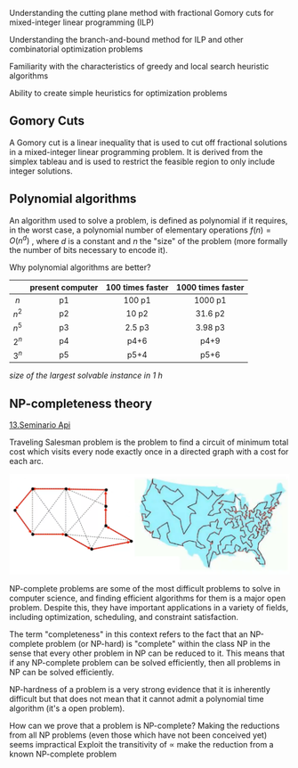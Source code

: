 
Understanding the cutting plane method with fractional Gomory cuts for mixed-integer linear programming (ILP)

Understanding the branch-and-bound method for ILP and other combinatorial optimization problems

Familiarity with the characteristics of greedy and local search heuristic algorithms

Ability to create simple heuristics for optimization problems


## Gomory Cuts 

A Gomory cut is a linear inequality that is used to cut off fractional solutions in a mixed-integer linear programming problem. It is derived from the simplex tableau and is used to restrict the feasible region to only include integer solutions. 



## Polynomial algorithms

An algorithm used to solve a problem, is defined as polynomial if it requires, in the worst case, a polynomial number of elementary operations $f(n)=O(n^d)$ , where $d$ is a constant and $n$ the "size" of the problem (more formally the number of bits necessary to encode it). 

Why polynomial algorithms are better? 

|  | present computer | 100 times faster | 1000 times faster |
| :---: | :---: | :---: | :---: |
| $n$ | p1 | 100 p1 | 1000 p1 |
| $n^2$ | p2 | 10 p2 | 31.6 p2 |
| $n^5$ | p3 | 2.5 p3 | 3.98 p3 |
| $2^n$ | p4 | p4+6 | p4+9 |
| $3^n$ | p5 | p5+4 | p5+6 |

*size of the largest solvable instance in 1 h* 



## NP-completeness theory 

[13.Seminario Api](../../../BSc(ITA)/Algoritmi%20e%20Principi%20dell'Informatica/src/13.Seminario%20Api.md) 

Traveling Salesman problem is the problem to find a circuit of minimum total cost which visits every node exactly once in a directed graph with a cost for each arc.  

![](b5c2012a7c418eb1744639c27645c82a.png)

NP-complete problems are some of the most difficult problems to solve in computer science, and finding efficient algorithms for them is a major open problem. Despite this, they have important applications in a variety of fields, including optimization, scheduling, and constraint satisfaction.

The term "completeness" in this context refers to the fact that an NP-complete problem (or NP-hard) is "complete" within the class NP in the sense that every other problem in NP can be reduced to it. This means that if any NP-complete problem can be solved efficiently, then all problems in NP can be solved efficiently.

NP-hardness of a problem is a very strong evidence that it is inherently difficult but that does not mean that it cannot admit a polynomial time algorithm (it's a open problem).  

How can we prove that a problem is NP-complete? Making the reductions from all NP problems (even those which have not been conceived yet) seems impractical Exploit the transitivity of ∝ make the reduction from a known NP-complete problem

